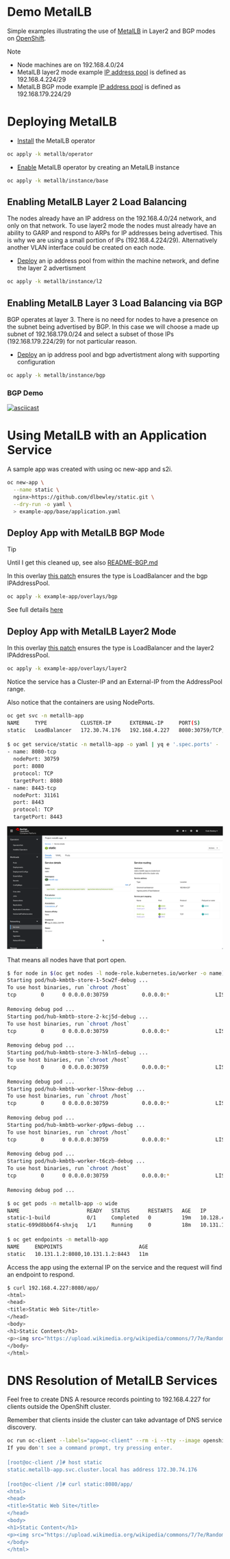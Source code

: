 # Demo MetalLB

Simple examples illustrating the use of [MetalLB](https://metallb.io/) in Layer2 and BGP modes
on [OpenShift](https://www.redhat.com/en/technologies/cloud-computing/openshift).

> [!NOTE]
> * Node machines are on 192.168.4.0/24
> * MetalLB layer2 mode example [IP address pool](metallb/instance/l2/ipaddresspool.yaml) is defined as 192.168.4.224/29
> * MetalLB BGP mode example [IP address pool](metallb/instance/bgp/ipaddresspool.yaml) is defined as 192.168.179.224/29

# Deploying MetalLB

* [Install](metallb/operator/) the MetalLB operator 

```bash
oc apply -k metallb/operator
```

* [Enable](metallb/instance/base/) MetalLB operator by creating an MetalLB instance

```bash
oc apply -k metallb/instance/base
```

## Enabling MetalLB Layer 2 Load Balancing

The nodes already have an IP address on the 192.168.4.0/24 network, and only on that network. To use layer2 mode the nodes must already have an ability to GARP and respond to ARPs for IP addresses being advertised. This is why we are using a small portion of IPs (192.168.4.224/29). Alternatively another VLAN interface could be created on each node.

* [Deploy](metallb/instance/l2) an ip address pool from within the machine network, and define the layer 2 advertisment

```bash
oc apply -k metallb/instance/l2
```

## Enabling MetalLB Layer 3 Load Balancing via BGP

BGP operates at layer 3. There is no need for nodes to have a presence on the subnet being advertised by BGP. In this case we will choose a made up subnet of 192.168.179.0/24 and select a subset of those IPs (192.168.179.224/29) for not particular reason.

* [Deploy](metallb/instance/bgp) an ip address pool and bgp advertistment along with supporting configuration

```bash
oc apply -k metallb/instance/bgp
```

### BGP Demo

[![asciicast](https://asciinema.org/a/OJimzY6tlKYT8AexAVeBkp9eP.svg)](https://asciinema.org/a/OJimzY6tlKYT8AexAVeBkp9eP)

# Using MetalLB with an Application Service

A sample app was created with using oc new-app and s2i.

```bash
oc new-app \
  --name static \
  nginx~https://github.com/dlbewley/static.git \
  --dry-run -o yaml \
  > example-app/base/application.yaml
```

## Deploy App with MetalLB BGP Mode

> [!TIP]
> Until I get this cleaned up, see also [README-BGP.md](README-BGP.md)

In this overlay [this patch](example-app/overlays/bgp/patch-service.yaml) ensures the type is LoadBalancer and the bgp IPAddressPool.

```bash
oc apply -k example-app/overlays/bgp
```

See full details [here](metallb/instance/bgp/README.md)

## Deploy App with MetalLB Layer2 Mode

In this overlay [this patch](example-app/overlays/layer2/patch-service.yaml) ensures the type is LoadBalancer and the layer2 IPAddressPool.

```bash
oc apply -k example-app/overlays/layer2
```

Notice the service has a Cluster-IP and an External-IP from the AddressPool range.

Also notice that the containers are using NodePorts.

```bash
oc get svc -n metallb-app
NAME     TYPE           CLUSTER-IP      EXTERNAL-IP     PORT(S)                         AGE
static   LoadBalancer   172.30.74.176   192.168.4.227   8080:30759/TCP,8443:31161/TCP   11m

$ oc get service/static -n metallb-app -o yaml | yq e '.spec.ports' -
- name: 8080-tcp
  nodePort: 30759
  port: 8080
  protocol: TCP
  targetPort: 8080
- name: 8443-tcp
  nodePort: 31161
  port: 8443
  protocol: TCP
  targetPort: 8443
```

![service-static.png](img/service-static.png)

That means all nodes have that port open.

```bash
$ for node in $(oc get nodes -l node-role.kubernetes.io/worker -o name); do oc debug $node -- netstat -tupln |grep 30759; done
Starting pod/hub-kmbtb-store-1-5cw2f-debug ...
To use host binaries, run `chroot /host`
tcp        0      0 0.0.0.0:30759           0.0.0.0:*               LISTEN      4141/openshift-sdn-

Removing debug pod ...
Starting pod/hub-kmbtb-store-2-kcj5d-debug ...
To use host binaries, run `chroot /host`
tcp        0      0 0.0.0.0:30759           0.0.0.0:*               LISTEN      4544/openshift-sdn-

Removing debug pod ...
Starting pod/hub-kmbtb-store-3-hkln5-debug ...
To use host binaries, run `chroot /host`
tcp        0      0 0.0.0.0:30759           0.0.0.0:*               LISTEN      3946/openshift-sdn-

Removing debug pod ...
Starting pod/hub-kmbtb-worker-l5hxw-debug ...
To use host binaries, run `chroot /host`
tcp        0      0 0.0.0.0:30759           0.0.0.0:*               LISTEN      3411/openshift-sdn-

Removing debug pod ...
Starting pod/hub-kmbtb-worker-p9pws-debug ...
To use host binaries, run `chroot /host`
tcp        0      0 0.0.0.0:30759           0.0.0.0:*               LISTEN      3255/openshift-sdn-

Removing debug pod ...
Starting pod/hub-kmbtb-worker-t6czb-debug ...
To use host binaries, run `chroot /host`
tcp        0      0 0.0.0.0:30759           0.0.0.0:*               LISTEN      3398/openshift-sdn-

Removing debug pod ...
```

```bash
$ oc get pods -n metallb-app -o wide
NAME                      READY   STATUS      RESTARTS   AGE   IP            NODE                     NOMINATED NODE   READINESS GATES
static-1-build            0/1     Completed   0          19m   10.128.4.67   hub-kmbtb-worker-t6czb   <none>           <none>
static-699d8bb6f4-shxjq   1/1     Running     0          18m   10.131.1.2    hub-kmbtb-worker-p9pws   <none>           <none>

$ oc get endpoints -n metallb-app
NAME     ENDPOINTS                         AGE
static   10.131.1.2:8080,10.131.1.2:8443   11m
```

Access the app using the external IP on the service and the request will find an endpoint to respond. 

```bash
$ curl 192.168.4.227:8080/app/
<html>
<head>
<title>Static Web Site</title>
</head>
<body>
<h1>Static Content</h1>
<p><img src="https://upload.wikimedia.org/wikipedia/commons/7/7e/Random_static.gif" /></p>
</body>
</html>
```

# DNS Resolution of MetalLB Services

Feel free to create DNS A resource records pointing to 192.168.4.227 for clients outside the OpenShift cluster.

Remember that clients inside the cluster can take advantage of DNS service discovery.

```bash
oc run oc-client --labels="app=oc-client" --rm -i --tty --image openshift4/ose-cli -n metallb-app -- /bin/bash
If you don't see a command prompt, try pressing enter.

[root@oc-client /]# host static
static.metallb-app.svc.cluster.local has address 172.30.74.176

[root@oc-client /]# curl static:8080/app/
<html>
<head>
<title>Static Web Site</title>
</head>
<body>
<h1>Static Content</h1>
<p><img src="https://upload.wikimedia.org/wikipedia/commons/7/7e/Random_static.gif" /></p>
</body>
</html>
```
